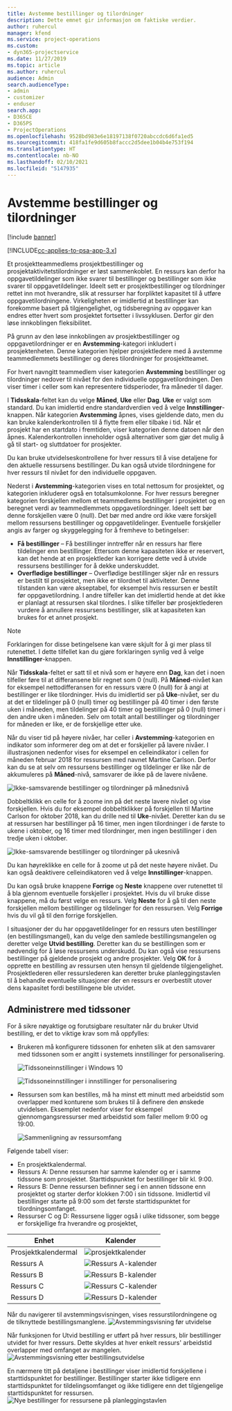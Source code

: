 ```yaml
---
title: Avstemme bestillinger og tilordninger
description: Dette emnet gir informasjon om faktiske verdier.
author: ruhercul
manager: kfend
ms.service: project-operations
ms.custom:
- dyn365-projectservice
ms.date: 11/27/2019
ms.topic: article
ms.author: ruhercul
audience: Admin
search.audienceType:
- admin
- customizer
- enduser
search.app:
- D365CE
- D365PS
- ProjectOperations
ms.openlocfilehash: 9528bd983e6e18197138f0720abccdc6d6fa1ed5
ms.sourcegitcommit: 418fa1fe9d605b8faccc2d5dee1b04b4e753f194
ms.translationtype: HT
ms.contentlocale: nb-NO
ms.lasthandoff: 02/10/2021
ms.locfileid: "5147935"
---
```

# <a name="reconcile-bookings-and-assignments"></a>Avstemme bestillinger og tilordninger

[!include [banner](../includes/psa-now-project-operations.md)]

[!INCLUDE[cc-applies-to-psa-app-3.x](../includes/cc-applies-to-psa-app-3x.md)]

Et prosjektteammedlems prosjektbestillinger og prosjektaktivitetstilordninger er løst sammenkoblet. En ressurs kan derfor ha oppgavetildelinger som ikke svarer til bestillinger og bestillinger som ikke svarer til oppgavetildelinger. Ideelt sett er prosjektbestillinger og tilordninger rettet inn mot hverandre, slik at ressurser har forpliktet kapasitet til å utføre oppgavetilordningene. Virkeligheten er imidlertid at bestillinger kan forekomme basert på tilgjengelighet, og tidsberegning av oppgaver kan endres etter hvert som prosjektet fortsetter i livssyklusen. Derfor gir den løse innkoblingen fleksibilitet.

På grunn av den løse innkoblingen av prosjektbestillinger og oppgavetilordninger er en **Avstemming**-kategori inkludert i prosjektenheten. Denne kategorien hjelper prosjektledere med å avstemme teammedlemmets bestillinger og deres tilordninger for prosjektteamet.

For hvert navngitt teammedlem viser kategorien **Avstemming** bestillinger og tilordninger nedover til nivået for den individuelle oppgavetilordningen. Den viser timer i celler som kan representere tidsperioder, fra måneder til dager.

I **Tidsskala**-feltet kan du velge **Måned**, **Uke** eller **Dag**. **Uke** er valgt som standard. Du kan imidlertid endre standardverdien ved å velge **Innstillinger**-knappen. Når kategorien **Avstemming** åpnes, vises gjeldende dato, men du kan bruke kalenderkontrollen til å flytte frem eller tilbake i tid. Når et prosjekt har en startdato i fremtiden, viser kategorien denne datoen når den åpnes. Kalenderkontrollen inneholder også alternativer som gjør det mulig å gå til start- og sluttdatoer for prosjekter.

Du kan bruke utvidelseskontrollene for hver ressurs til å vise detaljene for den aktuelle ressursens bestillinger. Du kan også utvide tilordningene for hver ressurs til nivået for den individuelle oppgaven.

Nederst i **Avstemming**-kategorien vises en total nettosum for prosjektet, og kategorien inkluderer også en totalsumkolonne. For hver ressurs beregner kategorien forskjellen mellom et teammedlems bestillinger i prosjektet og en beregnet verdi av teammedlemmets oppgavetilordninger. Ideelt sett bør denne forskjellen være 0 (null). Det bør med andre ord ikke være forskjell mellom ressursens bestillinger og oppgavetildelinger. Eventuelle forskjeller angis av farger og skyggelegging for å fremheve to betingelser:

- **Få bestillinger** – Få bestillinger inntreffer når en ressurs har flere tildelinger enn bestillinger. Ettersom denne kapasiteten ikke er reservert, kan det hende at en prosjektleder kan korrigere dette ved å utvide ressursens bestillinger for å dekke underskuddet.
- **Overflødige bestillinger** – Overflødige bestillinger skjer når en ressurs er bestilt til prosjektet, men ikke er tilordnet til aktiviteter. Denne tilstanden kan være akseptabel, for eksempel hvis ressursen er bestilt før oppgavetilordning. I andre tilfeller kan det imidlertid hende at det ikke er planlagt at ressursen skal tilordnes. I slike tilfeller bør prosjektlederen vurdere å annullere ressursens bestillinger, slik at kapasiteten kan brukes for et annet prosjekt.

> [!NOTE]
> Forklaringen for disse betingelsene kan være skjult for å gi mer plass til rutenettet. I dette tilfellet kan du gjøre forklaringen synlig ved å velge **Innstillinger**-knappen.

Når **Tidsskala**-feltet er satt til et nivå som er høyere enn **Dag**, kan det i noen tilfeller føre til at differansene blir regnet som 0 (null). På **Måned**-nivået kan for eksempel nettodifferansen for en ressurs være 0 (null) for å angi at bestillinger er like tilordninger. Hvis du imidlertid ser på **Uke**-nivået, ser du at det er tildelinger på 0 (null) timer og bestillinger på 40 timer i den første uken i måneden, men tildelinger på 40 timer og bestillinger på 0 (null) timer i den andre uken i måneden. Selv om totalt antall bestillinger og tilordninger for måneden er like, er de forskjellige etter uke.

Når du viser tid på høyere nivåer, har celler i **Avstemming**-kategorien en indikator som informerer deg om at det er forskjeller på lavere nivåer. I illustrasjonen nedenfor vises for eksempel en celleindikator i cellen for måneden februar 2018 for ressursen med navnet Martine Carlson. Derfor kan du se at selv om ressursens bestillinger og tildelinger er like når de akkumuleres på **Måned**-nivå, samsvarer de ikke på de lavere nivåene.

![Ikke-samsvarende bestillinger og tilordninger på månedsnivå](media/reconcile-assignments-01.JPG)

Dobbeltklikk en celle for å zoome inn på det neste lavere nivået og vise forskjellen. Hvis du for eksempel dobbeltklikker på forskjellen til Martine Carlson for oktober 2018, kan du drille ned til **Uke**-nivået. Deretter kan du se at ressursen har bestillinger på 16 timer, men ingen tilordninger i de første to ukene i oktober, og 16 timer med tilordninger, men ingen bestillinger i den tredje uken i oktober.

![Ikke-samsvarende bestillinger og tilordninger på ukesnivå](media/reconcile-assignments-02.JPG)

Du kan høyreklikke en celle for å zoome ut på det neste høyere nivået. Du kan også deaktivere celleindikatoren ved å velge **Innstillinger**-knappen. 

Du kan også bruke knappene **Forrige** og **Neste** knappene over rutenettet til å bla gjennom eventuelle forskjeller i prosjektet. Hvis du vil bruke disse knappene, må du først velge en ressurs. Velg **Neste** for å gå til den neste forskjellen mellom bestillinger og tildelinger for den ressursen. Velg **Forrige** hvis du vil gå til den forrige forskjellen.

I situasjoner der du har oppgavetildelinger for en ressurs uten bestillinger (en bestillingsmangel), kan du velge den samlede bestillingsmangelen og deretter velge **Utvid bestilling**. Deretter kan du se bestillingen som er nødvendig for å løse ressursens underskudd. Du kan også vise ressursens bestillinger på gjeldende prosjekt og andre prosjekter. Velg **OK** for å opprette en bestilling av ressursen uten hensyn til gjeldende tilgjengelighet. Prosjektlederen eller ressurslederen kan deretter bruke planleggingstavlen til å behandle eventuelle situasjoner der en ressurs er overbestilt utover dens kapasitet fordi bestillingene ble utvidet.

## <a name="managing-with-time-zones"></a>Administrere med tidssoner
For å sikre nøyaktige og forutsigbare resultater når du bruker Utvid bestilling, er det to viktige krav som må oppfylles:  

- Brukeren må konfigurere tidssonen for enheten slik at den samsvarer med tidssonen som er angitt i systemets innstillinger for personalisering.
 
  ![Tidssoneinnstillinger i Windows 10](media/reconcile-assignments-03.png)

  ![Tidssoneinnstillinger i innstillinger for personalisering](media/reconcile-assignments-04.png)
 
- Ressursen som kan bestilles, må ha minst ett minutt med arbeidstid som overlapper med konturene som brukes til å definere den ønskede utvidelsen. Eksemplet nedenfor viser for eksempel gjennomgangsressurser med arbeidstid som faller mellom 9:00 og 19:00. 

  ![Sammenligning av ressursomfang](media/reconcile-assignments-05.png)

Følgende tabell viser:

- En prosjektkalendermal.
- Ressurs A: Denne ressursen har samme kalender og er i samme tidssone som prosjektet. Starttidspunktet for bestillinger blir kl. 9:00.
- Ressurs B: Denne ressursen befinner seg i en annen tidssone enn prosjektet og starter derfor klokken 7:00 i sin tidssone. Imidlertid vil bestillinger starte på 9:00 som det første starttidspunktet for tilordningsomfanget.
- Ressurser C og D: Ressursene ligger også i ulike tidssoner, som begge er forskjellige fra hverandre og prosjektet,

|Enhet  |Kalender  |
|-|-|
|Prosjektkalendermal   | ![prosjektkalender](media/reconcile-assignments-06.png) |
|Ressurs A  | ![Ressurs A-kalender](media/reconcile-assignments-06.png) |
|Ressurs B  |  ![Ressurs B-kalender](media/reconcile-assignments-07.png) |
|Ressurs C  |  ![Ressurs C-kalender](media/reconcile-assignments-08.png) |
|Ressurs D  | ![Ressurs D-kalender](media/reconcile-assignments-09.png)  |
 
Når du navigerer til avstemmingsvisningen, vises ressurstilordningene og de tilknyttede bestillingsmanglene.
 ![Avstemmingsvisning før utvidelse](media/reconcile-assignments-10.png)

Når funksjonen for Utvid bestilling er utført på hver ressurs, blir bestillinger utvidet for hver ressurs. Dette skyldes at hver enkelt ressurs' arbeidstid overlapper med omfanget av mangelen.
 ![Avstemmingsvisning etter bestillingsutvidelse](media/reconcile-assignments-11.png) 

En nærmere titt på detaljene i bestillinger viser imidlertid forskjellene i starttidspunktet for bestillinger. Bestillinger starter ikke tidligere enn starttidspunktet for tildelingsomfanget og ikke tidligere enn det tilgjengelige starttidspunktet for ressursen.
 ![Nye bestillinger for ressursene på planleggingstavlen](media/reconcile-assignments-12.png)
